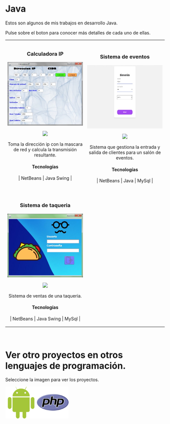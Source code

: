 # Java
Estos son algunos de  mis trabajos en desarrollo Java.

Pulse sobre el boton para conocer más detalles de cada uno de ellas.

<table>
<tr>
<td width="50%">
<h3 align="center">Calculadora IP</h3>
<div align="center">
<a href="https://github.com/a95miguel/proyectos/tree/main/Java" target="_blank"><img src="/Java/CalculadoraIP/src/img.jpg" width="300" height="200" alt="calculadora"></a>
<p>
<a href="https://github.com/a95miguel/proyectos/tree/main/Java/CalculadoraIP" target="_blank">
<img src="https://img.shields.io/badge/C%C3%93DIGO-80ffaa?style=for-the-badge&logo=github&logoColor=black">
</a>
</p>
<p>Toma la dirección ip con la mascara  de red y  calcula la transmisión resultante.</p>
<h4>Tecnologías </h4>
<p>| NetBeans | Java Swing  |</p>
</div>
                                                                                      
</td>

<td width="50%">
 <br>
<h3 align="center">Sistema de eventos</h3>
<div align="center">                                       
<a href="https://github.com/a95miguel/proyectos/tree/main/Java" target="_blank"><img src="/Java/ControlEventos/src/img1.jpg" width="300" height="200" alt="Control"></a>
<br>
<p>
<a href="https://github.com/a95miguel/proyectos/tree/main/Java/ControlEventos" target="_blank">
<img src="https://img.shields.io/badge/C%C3%93DIGO-80ffaa?style=for-the-badge&logo=github&logoColor=black">
</a>
</p>
</p>Sistema que gestiona la entrada y salida de clientes para un salón de eventos.</p>
<h4>Tecnologías</h4>
<p>| NetBeans | Java | MySql |</p>
</div>                                                                                                                                             
</div>
</td>
</tr>

<tr>
<td width="50%">
<br>
<h3 align="center">Sistema de taqueria</h3>
<div align="center">                                       
<a href="https://github.com/a95miguel/proyectos/tree/main/Java" target="_blank"><img src="/Java/SistemaTaqueria/src/img1.jpg" width="300" height="200" alt="Control"></a>
<br>
<p>
<a href="https://github.com/a95miguel/proyectos/tree/main/Java/SistemaTaqueria" target="_blank">
<img src="https://img.shields.io/badge/C%C3%93DIGO-80ffaa?style=for-the-badge&logo=github&logoColor=black">
</a>
</p>
</p>Sistema de ventas de una taqueria.</p>
<h4>Tecnologías</h4>
<p>| NetBeans | Java Swing | MySql |</p>
</div>                                                             
</table>                                                                                 
</div>
</td>
<br>

# Ver otro proyectos en otros lenguajes de programación.
Seleccione la imagen para ver los proyectos.

<a href="https://github.com/a95miguel/proyectos/tree/main/Android" >
  <img align="left" alt="Android" width="100px" src="/icon/android.svg" />
</a>

<a href="https://github.com/a95miguel/proyectos/tree/main/Php" >
  <img align="left" alt="Php" width="100px" src="/icon/php.svg" />
</a>

